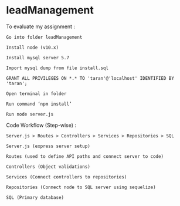 # leadManagement

To evaluate my assignment : 

    Go into folder leadManagement

    Install node (v10.x)

    Install mysql server 5.7

    Import mysql dump from file install.sql

    GRANT ALL PRIVILEGES ON *.* TO 'taran'@'localhost' IDENTIFIED BY 'taran';

    Open terminal in folder

    Run command ‘npm install’

    Run node server.js

  
Code Workflow (Step-wise) :


    Server.js > Routes > Controllers > Services > Repositories > SQL

    Server.js (express server setup)

    Routes (used to define API paths and connect server to code)

    Controllers (Object validations)

    Services (Connect controllers to repositories)

    Repositories (Connect node to SQL server using sequelize)

    SQL (Primary database)
